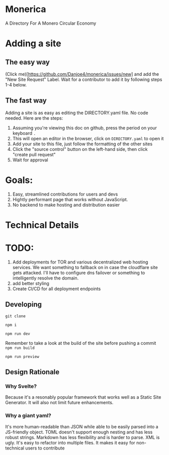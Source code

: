 # Monerica

A Directory For A Monero Circular Economy

# Adding a site
## The easy way
(Click me)[https://github.com/Danjoe4/monerica/issues/new] and add the "New Site Request" Label. Wait
for a contributor to add it by following steps 1-4 below.

## The fast way
Adding a site is as easy as editing the DIRECTORY.yaml file. No code needed. Here are the steps:

1. Assuming you're viewing this doc on github, press the period on your keyboard `.`
2. This will open an editor in the browser, click on `DIRECTORY.yaml` to open it
3. Add your site to this file, just follow the formatting of the other sites
4. Click the "source control" button on the left-hand side, then click "create pull request"
5. Wait for approval

# Goals:

1. Easy, streamlined contributions for users and devs
2. Hightly performant page that works without JavaScript.
3. No backend to make hosting and distribution easier


# Technical Details

# TODO:

1. Add deployments for TOR and various decentralized web hosting services. We want something to fallback on in case the cloudflare site gets attacked. I'll have to configure dns failover or something to intelligently resolve the domain.
2. add better styling
3. Create CI/CD for all deployment endpoints

## Developing

`git clone`

`npm i`

`npm run dev`

Remember to take a look at the build of the site before pushing a commit
`npm run build`

`npm run preview`


## Design Rationale

### Why Svelte?

Because it's a resonably popular framework that works well as a Static Site Generator. It will
also not limit future enhancements.

### Why a giant yaml?

It's more human-readable than JSON while able to be easily parsed into a JS-friendly object.
TOML doesn't support enough nesting and has less robust strings. Markdown has less flexibility and is
harder to parse. XML is ugly. It's easy to refactor into multiple files. It makes it easy for
non-technical users to contribute

